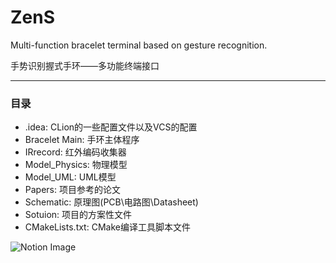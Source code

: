 # ZenS

Multi-function bracelet terminal based on gesture recognition.

手势识别握式手环——多功能终端接口

---
### 目录
- .idea: CLion的一些配置文件以及VCS的配置
- Bracelet Main: 手环主体程序
- IRrecord: 红外编码收集器
- Model_Physics: 物理模型
- Model_UML: UML模型
- Papers: 项目参考的论文
- Schematic: 原理图(PCB\\电路图\\Datasheet)
- Sotuion: 项目的方案性文件
- CMakeLists.txt: CMake编译工具脚本文件

![Notion Image](https://images.pexels.com/photos/1250281/pexels-photo-1250281.jpeg?auto=compress&cs=tinysrgb&dpr=2&w=500)